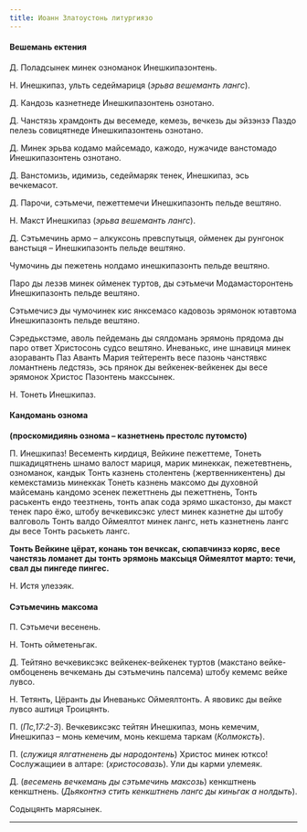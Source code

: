 ```yaml
---
title: Иоанн Златоустонь литургиязо
---
```


#### Вешемань ектения

Д. Поладсынек минек озноманок Инешкипазонтень.

Н. Инешкипаз, ульть седеймариця (_эрьва вешеманть лангс_).

Д. Кандозь казнетнеде Инешкипазонтень ознотано.

Д. Чанстязь храмдонть ды весемеде, кемезь, вечкезь ды эйзэнзэ Паздо пелезь совицятнеде Инешкипазонтень ознотано.

Д. Минек эрьва кодамо майсемадо, кажодо, нужачиде ванстомадо Инешкипазонтень ознотано.

Д. Ванстомизь, идимизь, седеймаряк тенек, Инешкипаз, эсь вечкемасот.

Д. Парочи, сэтьмечи, пежеттемечи Инешкипазонть пельде вештяно.

Н. Макст Инешкипаз (_эрьва вешеманть лангс_).

Д. Сэтьмечинь армо – алкуксонь превспутыця, ойменек ды рунгонок ванстыця – Инешкипазонть пельде вештяно.

Чумочинь ды пежетень нолдамо инешкипазонть пельде вештяно.

Паро ды лезэв минек ойменек туртов, ды сэтьмечи Модамасторонтень Инешкипазонть пельде вештяно.

Сэтьмечисэ ды чумочинек кис янксемасо кадовозь эрямонок ютавтома Инешкипазонть пельде вештяно.

Сэредькстэме, аволь пейдемань ды сялдомань эрямонь прядома ды паро ответ Христосонь судсо вештяно. Иневанькс, ине шнавиця минек азораванть Паз Аванть Мария тейтеренть весе пазонь чанстявкс ломантнень ледстязь, эсь прянок ды вейкенек-вейкенек ды весе эрямонок Христос Пазонтень макссынек.

Н. Тонеть Инешкипаз.

#### Кандомань ознома

__(проскомидиянь ознома – казнетнень престолс путомсто)__

П. Инешкипаз! Весементь кирдиця, Вейкине пежеттеме, Тонеть пшкадицятнень шнамо валост мариця, марик минеккак, пежетевтнень, озноманок, кандык Тонть казнень столентень (жертвенникентень) ды кемекстамизь минеккак Тонеть казнень максомо ды духовной майсемань кандомо эсенек пежеттнень ды пежеттнень, Тонть раськенть ендо теезтнень, тонть апак сода эрямо шкастонзо, ды макст тенек паро ёжо, штобу вечкевиксэкс улест минек казнетне ды штобу валговоль Тонть валдо Оймеялтот минек лангс, неть казнетнень лангс ды весе Тонть раськеть лангс.

__Тонть Вейкине цёрат, конань тон вечксак, сюпавчинзэ коряс, весе чанстязь ломанет ды тонть эрямонь максыця Оймеялтот марто: течи, свал ды пингеде пингес.__

Н. Истя улезэяк.

#### Сэтьмечинь максома

П. Сэтьмечи весенень.

Н. Тонть ойметеньгак.

Д. Тейтяно вечкевиксэкс вейкенек-вейкенек туртов (макстано вейке-омбоценень вечкемань ды сэтьмечинь палсема) штобу кемемс вейке лувсо.

Н. Тетянть, Цёранть ды Иневанькс Оймеялтонть. А явовикс ды вейке лувсо аштиця Троицянть.

П. (_Пс,17:2-3_). Вечкевиксэкс тейтян Инешкипаз, монь кемечим, Инешкипаз – монь кемечим, монь кекшема таркам (_Колмоксть_).

П. (_служиця ялгатненень ды народонтень_) Христос минек ютксо! Сослужащиеи в алтаре: (_христосовазь_). Ули ды карми улемеяк.

Д. (_весемень вечкемань ды сэтьмечинь максозь_) кенкштнень кенкштнень. (_Дьяконтнэ стить кенкштнень лангс ды киньгак а нолдыть_).

Содыцянть марясынек.



***